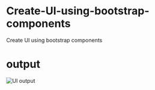 # Create-UI-using-bootstrap-components
Create UI using  bootstrap components
# output
![UI output](https://user-images.githubusercontent.com/93145071/145670587-cf8aa98b-299f-48c0-90d5-c73810de4846.png)
